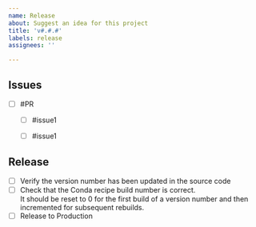 ```yaml
---
name: Release
about: Suggest an idea for this project
title: 'v#.#.#'
labels: release
assignees: ''

---
```

<!--
- Tasks should be marked off when a linked PR for them is ready for review
- Order each section from highest to lowest priority
- Each issue should be listed as a subtask under the pull request for it.
-->

Issues
-----------------
- [ ] #PR
  - [ ] #issue1
  - [ ] #issue1


Release
-----------------

- [ ] Verify the version number has been updated in the source code
- [ ] Check that the Conda recipe build number is correct.  
      It should be reset to 0 for the first build of a version number and then incremented for subsequent rebuilds.
- [ ] Release to Production
